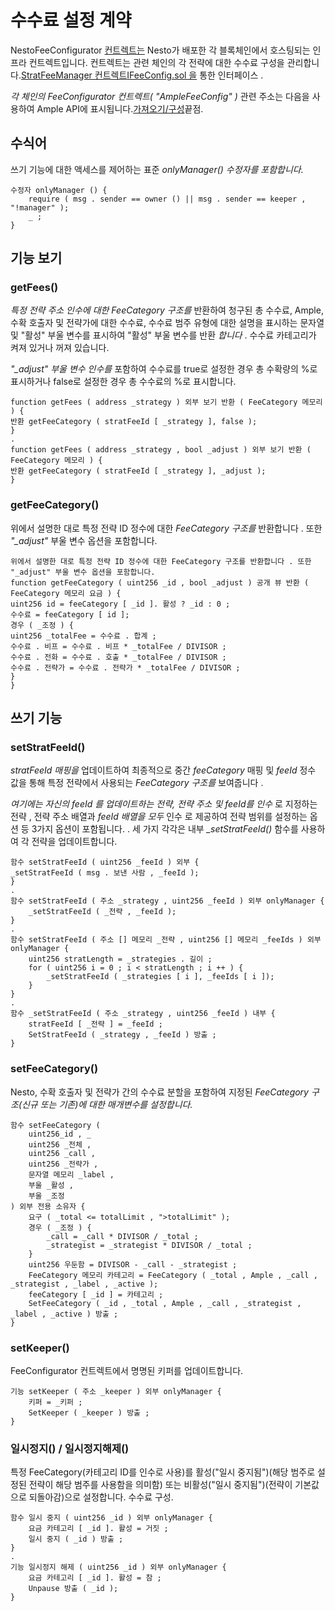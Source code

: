 # 수수료 설정 계약

NestoFeeConfigurator [컨트렉트는](https://github.com/beefyfinance/beefy-contracts/blob/master/contracts/BIFI/infra/BeefyFeeConfigurator.sol) Nesto가 배포한 각 블록체인에서 호스팅되는 인프라 컨트렉트입니다. 컨트렉트는 관련 체인의 각 전략에 대한 수수료 구성을 관리합니다.[StratFeeManager 컨트렉트](https://docs.beefy.finance/developer-documentation/strategy-contract/stratfeemanager-contract)[IFeeConfig.sol 을](https://github.com/beefyfinance/beefy-contracts/blob/master/contracts/BIFI/interfaces/common/IFeeConfig.sol) 통한 인터페이스 .

_각 체인의 FeeConfigurator 컨트렉트( "AmpleFeeConfig" )_ 관련 주소는 다음을 사용하여 Ample API에 표시됩니다.[가져오기/구성](https://docs.beefy.finance/developer-documentation/beefy-api#get-config)끝점.

## 수식어

쓰기 기능에 대한 액세스를 제어하는 ​​표준 _onlyManager() 수정자를 포함합니다._

```
수정자 onlyManager () {  
    require ( msg . sender == owner () || msg . sender == keeper , "!manager" );   
    _ ;
}
```

## 기능 보기

### getFees()

_특정 전략 주소 인수에 대한 FeeCategory 구조를_ 반환하여 청구된 총 수수료, Ample, 수확 호출자 및 전략가에 대한 수수료, 수수료 범주 유형에 대한 설명을 표시하는 문자열 및 "활성" 부울 변수를 표시하여 "활성" 부울 변수를 반환 _합니다_ . 수수료 카테고리가 켜져 있거나 꺼져 있습니다.

_"\_adjust" 부울 변수 인수를_ 포함하여 수수료를 true로 설정한 경우 총 수확량의 %로 표시하거나 false로 설정한 경우 총 수수료의 %로 표시합니다.

```
function getFees ( address _strategy ) 외부 보기 반환 ( FeeCategory 메모리 ) { 
반환 getFeeCategory ( stratFeeId [ _strategy ], false ); 
}
.
function getFees ( address _strategy , bool _adjust ) 외부 보기 반환 ( FeeCategory 메모리 ) { 
반환 getFeeCategory ( stratFeeId [ _strategy ], _adjust ); 
}

```

### getFeeCategory()

위에서 설명한 대로 특정 전략 ID 정수에 대한 _FeeCategory 구조를_ 반환합니다 . 또한 _"\_adjust"_ 부울 변수 옵션을 포함합니다.

```
위에서 설명한 대로 특정 전략 ID 정수에 대한 FeeCategory 구조를 반환합니다 . 또한 "_adjust" 부울 변수 옵션을 포함합니다.
function getFeeCategory ( uint256 _id , bool _adjust ) 공개 뷰 반환 ( FeeCategory 메모리 요금 ) { 
uint256 id = feeCategory [ _id ]. 활성 ? _id : 0 ; 
수수료 = feeCategory [ id ];
경우 ( _조정 ) { 	
uint256 _totalFee = 수수료 . 합계 ;
수수료 . 비프 = 수수료 . 비프 * _totalFee / DIVISOR ;
수수료 . 전화 = 수수료 . 호출 * _totalFee / DIVISOR ;
수수료 . 전략가 = 수수료 . 전략가 * _totalFee / DIVISOR ;
}
}

```

## 쓰기 기능

### setStratFeeId()

_stratFeeId 매핑을_ 업데이트하여 최종적으로 중간 _feeCategory_ 매핑 및 _feeId_ 정수 값을 통해 특정 전략에서 사용되는 _FeeCategory 구조를_ 보여줍니다 .

_여기에는 자신의 feeId 를 업데이트하는 전략, 전략 주소 및 feeId를 인수_ 로 지정하는 전략 , 전략 주소 배열과 _feeId 배열을 모두_ 인수 로 제공하여 전략 범위를 설정하는 옵션 등 3가지 옵션이 포함됩니다. . 세 가지 각각은 내부 _\_setStratFeeId()_ 함수를 사용하여 각 전략을 업데이트합니다.

```
함수 setStratFeeId ( uint256 _feeId ) 외부 {   
_setStratFeeId ( msg . 보낸 사람 , _feeId );
}
.
함수 setStratFeeId ( 주소 _strategy , uint256 _feeId ) 외부 onlyManager {   
    _setStratFeeId ( _전략 , _feeId );
}
.
함수 setStratFeeId ( 주소 [] 메모리 _전략 , uint256 [] 메모리 _feeIds ) 외부 onlyManager {     
    uint256 stratLength = _strategies . 길이 ;
    for ( uint256 i = 0 ; i < stratLength ; i ++ ) {   
        _setStratFeeId ( _strategies [ i ], _feeIds [ i ]);
    }
}
.
함수 _setStratFeeId ( 주소 _strategy , uint256 _feeId ) 내부 {    
    stratFeeId [ _전략 ] = _feeId ; 
    SetStratFeeId ( _strategy , _feeId ) 방출 ; 
}

```

### setFeeCategory()

Nesto, 수확 호출자 및 전략가 간의 수수료 분할을 포함하여 지정된 _FeeCategory 구조(신규 또는 기존)에 대한 매개변수를 설정합니다._

```
함수 setFeeCategory ( 
    uint256_id , _
    uint256 _전체 ,
    uint256 _call ,
    uint256 _전략가 ,
    문자열 메모리 _label , 
    부울 _활성 ,
    부울 _조정
) 외부 전용 소유자 { 
    요구 ( _total <= totalLimit , ">totalLimit" ); 
    경우 ( _조정 ) {  
        _call = _call * DIVISOR / _total ;
        _strategist = _strategist * DIVISOR / _total ;
    }
    uint256 우둔함 = DIVISOR - _call - _strategist ;
    FeeCategory 메모리 카테고리 = FeeCategory ( _total , Ample , _call , _strategist , _label , _active ); 
    feeCategory [ _id ] = 카테고리 ; 
    SetFeeCategory ( _id , _total , Ample , _call , _strategist , _label , _active ) 방출 ; 
}

```

### setKeeper()

FeeConfigurator 컨트렉트에서 명명된 키퍼를 업데이트합니다.

```
기능 setKeeper ( 주소 _keeper ) 외부 onlyManager {  
    키퍼 = _키퍼 ;
    SetKeeper ( _keeper ) 방출 ; 
}

```

### 일시정지() / 일시정지해제()

특정 FeeCategory(카테고리 ID를 인수로 사용)를 활성("일시 중지됨")(해당 범주로 설정된 전략이 해당 범주를 사용함을 의미함) 또는 비활성("일시 중지됨")(전략이 기본값으로 되돌아감)으로 설정합니다. 수수료 구성.

```
함수 일시 중지 ( uint256 _id ) 외부 onlyManager {  
    요금 카테고리 [ _id ]. 활성 = 거짓 ; 
    일시 중지 ( _id ) 방출 ; 
}
.
기능 일시정지 해제 ( uint256 _id ) 외부 onlyManager {  
    요금 카테고리 [ _id ]. 활성 = 참 ; 
    Unpause 방출 ( _id ); 
}

```
